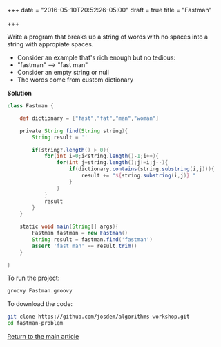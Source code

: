 +++
date = "2016-05-10T20:52:26-05:00"
draft = true
title = "Fastman"

+++

Write a program that breaks up a string of words with no spaces into a string with appropiate spaces.

* Consider an example that's rich enough but no tedious:
 * "fastman" --> "fast man"
* Consider an empty string or null
* The words come from custom dictionary

**Solution**

```groovy
class Fastman {

	def dictionary = ["fast","fat","man","woman"]

	private String find(String string){
		String result = ''

		if(string?.length() > 0){
			for(int i=0;i<string.length()-1;i++){
				for(int j=string.length();j!=i;j--){
					if(dictionary.contains(string.substring(i,j))){
						result += "${string.substring(i,j)} "
					}
				}
			}
			result
		}
	}

	static void main(String[] args){
		Fastman fastman = new Fastman()
		String result = fastman.find('fastman')
		assert 'fast man' == result.trim()
	}

}
```

To run the project:

```bash
groovy Fastman.groovy
```

To download the code:

```bash
git clone https://github.com/josdem/algorithms-workshop.git
cd fastman-problem
```

[Return to the main article](/techtalk/algorithms)
